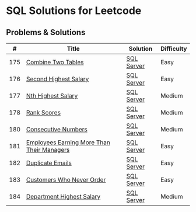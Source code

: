 # SQL Solutions for Leetcode 

## Problems & Solutions

| # | Title | Solution | Difficulty |
|---| ----- | -------- | --------------------- |
| 175 | [Combine Two Tables](https://leetcode.com/problems/combine-two-tables/) | [SQL Server](https://github.com/jin2631816/leetcode_SQL/blob/main/list/175_Combine%20Two%20Tables) | Easy |
| 176 | [Second Highest Salary](https://leetcode.com/problems/second-highest-salary/) | [SQL Server](https://github.com/jin2631816/leetcode_SQL/blob/main/list/176.%20Second%20Highest%20Salary) | Easy |
| 177 | [Nth Highest Salary](https://leetcode.com/problems/nth-highest-salary/) | [SQL Server](https://github.com/jin2631816/leetcode_SQL/blob/main/list/177.%20Nth%20Highest%20Salary) | Medium |
| 178 | [Rank Scores](https://leetcode.com/problems/rank-scores/) | [SQL Server](https://github.com/jin2631816/leetcode_SQL/blob/main/list/178.%20Rank%20Scores) | Medium |
| 180 | [Consecutive Numbers](https://leetcode.com/problems/consecutive-numbers/) | [SQL Server](https://github.com/jin2631816/leetcode_SQL/blob/main/list/180.%20Consecutive%20Numbers) | Medium |
| 181 | [Employees Earning More Than Their Managers](https://leetcode.com/problems/employees-earning-more-than-their-managers/) | [SQL Server](https://github.com/jin2631816/leetcode_SQL/blob/main/list/181.%20Employees%20Earning%20More%20Than%20Their%20Managers) | Easy |
| 182 | [Duplicate Emails](https://leetcode.com/problems/duplicate-emails/) | [SQL Server](https://github.com/jin2631816/leetcode_SQL/blob/main/list/182.%20Duplicate%20Emails) | Easy |
| 183 | [Customers Who Never Order](https://leetcode.com/problems/customers-who-never-order/) | [SQL Server](https://github.com/jin2631816/leetcode_SQL/blob/main/list/183.%20Customers%20Who%20Never%20Order) | Easy |
| 184 | [Department Highest Salary](https://leetcode.com/problems/department-highest-salary/) | [SQL Server](https://github.com/jin2631816/leetcode_SQL/blob/main/list/184.%20Department%20Highest%20Salary) | Medium |


